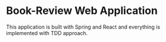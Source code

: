 # Book-Review Web Application 

This application is built with Spring and React and everything is implemented with TDD approach.
